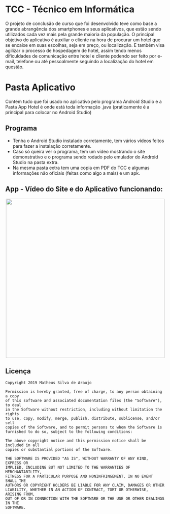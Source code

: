 # TCC - Técnico em Informática
O projeto de conclusão de curso que foi desenvolvido teve como base a grande abrangência dos smartphones e seus aplicativos, que estão sendo utilizados cada vez mais pela grande maioria da população.
O principal objetivo do aplicativo é auxiliar o cliente na hora de procurar um hotel que se encaixe em suas escolhas, seja em preço, ou localização. E também visa agilizar o processo de hospedagem de hotel, assim tendo menos dificuldades de comunicação entre hotel e cliente podendo ser feito por e-mail, telefone ou até pessoalmente seguindo a localização do hotel em questão. 

# Pasta Aplicativo
Contem tudo que foi usado no aplicativo pelo programa Android Studio e a Pasta App Hotel é onde está toda informação .java (praticamente é a principal para colocar no Android Studio)

## Programa 
* Tenha o Android Studio instalado corretamente, tem vários vídeos feitos para fazer a instalação corretamente.
* Caso só queira ver o programa, tem um vídeo mostrando o site demonstrativo e o programa sendo rodado pelo emulador do Android Studio na pasta extra.
* Na mesma pasta extra tem uma copia em PDF do TCC e algumas informações não oficiais (feitas como algo a mais) e um apk. 

## App - Vídeo do Site e do Aplicativo funcionando: 

<p align="center">
  <img src="https://github.com/mtheuslt/TCC-Tecnico-em-Informatica/blob/master/Video%20Plaza%20Hoteis.mp4" height="500"/>
</p>



Licença
----

    Copyright 2019 Matheus Silva de Araujo
    
    Permission is hereby granted, free of charge, to any person obtaining a copy
    of this software and associated documentation files (the "Software"), to deal
    in the Software without restriction, including without limitation the rights
    to use, copy, modify, merge, publish, distribute, sublicense, and/or sell
    copies of the Software, and to permit persons to whom the Software is
    furnished to do so, subject to the following conditions:
    
    The above copyright notice and this permission notice shall be included in all
    copies or substantial portions of the Software.
    
    THE SOFTWARE IS PROVIDED "AS IS", WITHOUT WARRANTY OF ANY KIND, EXPRESS OR
    IMPLIED, INCLUDING BUT NOT LIMITED TO THE WARRANTIES OF MERCHANTABILITY,
    FITNESS FOR A PARTICULAR PURPOSE AND NONINFRINGEMENT. IN NO EVENT SHALL THE
    AUTHORS OR COPYRIGHT HOLDERS BE LIABLE FOR ANY CLAIM, DAMAGES OR OTHER
    LIABILITY, WHETHER IN AN ACTION OF CONTRACT, TORT OR OTHERWISE, ARISING FROM,
    OUT OF OR IN CONNECTION WITH THE SOFTWARE OR THE USE OR OTHER DEALINGS IN THE
    SOFTWARE.


